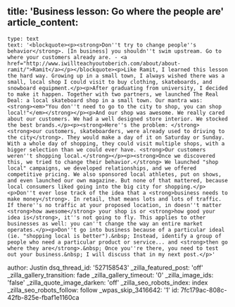 title: 'Business lesson: Go where the people are'
article_content:
  -
    type: text
    text: '<blockquote><p><strong>Don''t try to change people''s behavior</strong>. [In business] you shouldn''t swim upstream. Go to where your customers already are. - <a href="http://www.iwillteachyoutoberich.com/about/about-ramit/">Ramit</a></p></blockquote><p>Like Ramit, I learned this lesson the hard way. Growing up in a small town, I always wished there was a small, local shop I could visit to buy clothing, skateboards, and snowboard equipment.</p><p>After graduating from university, I decided to make it happen. Together with two partners, we launched The Real Deal: a local skateboard shop in a small town. Our mantra was: <strong><em>"You don''t need to go to the city to shop, you can shop local!"</em></strong></p><p>And our shop was awesome. We really cared about our customers. We had a well designed store interior. We stocked the best brands.</p><p><strong>Here''s the problem: </strong><strong>our customers, skateboarders, were already used to driving to the city</strong>. They would make a day of it on Saturday or Sunday. With a whole day of shopping, they could visit multiple shops, with a bigger selection than we could ever have. <strong>Our customers weren''t shopping local.</strong></p><p><strong>Once we discovered this, we tried to change their behavior.</strong> We launched "shop local" campaigns, we developed relationships, and we offered competitive pricing. We also sponsored local athletes, put on shows, and even launched our own magazine. But none of that mattered, because local consumers liked going into the big city for shopping.</p><p>Don''t ever lose track of the idea that a <strong>business needs to make money</strong>. In retail, that means lots and lots of traffic. If there''s no traffic at your proposed location, in doesn''t matter <strong>how awesome</strong> your shop is or <strong>how good your idea is</strong>, it''s not going to fly. This applies to other businesses as well: you can''t change the way an entire market operates.</p><p>Don''t go into business because of a particular ideal (ie. "shopping local is better").&nbsp; Instead, identify a group of people who need a particular product or service... and <strong>then go where they are</strong>.&nbsp; Once you''re there, you need to test out your business.&nbsp; I will discuss that in my next post.</p>'
author: Justin
dsq_thread_id: '527158543'
_zilla_featured_post: 'off'
_zilla_gallery_transition: fade
_zilla_gallery_timeout: '0'
_zilla_image_ids: 'false'
_zilla_quote_image_darken: 'off'
_zilla_seo_robots_index: index
_zilla_seo_robots_follow: follow
_wpas_skip_3416642: '1'
id: 7fc179ac-808c-42fb-825e-fbaf1e1160ca
